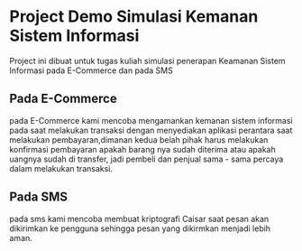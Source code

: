 # Project Demo Simulasi Kemanan Sistem Informasi

Project ini dibuat untuk tugas kuliah simulasi penerapan Keamanan Sistem Informasi pada E-Commerce dan pada SMS

## Pada E-Commerce

pada E-Commerce kami mencoba mengamankan kemanan sistem informasi pada saat melakukan transaksi dengan menyediakan aplikasi perantara saat melakukan pembayaran,dimanan kedua belah pihak harus melakukan konfirmasi pembayaran apakah barang nya sudah diterima atau apakah uangnya sudah di transfer, jadi pembeli dan penjual sama - sama percaya dalam melakukan transaksi.


## Pada SMS

pada sms kami mencoba membuat kriptografi Caisar saat pesan akan dikirimkan ke pengguna sehingga pesan yang dikirmkan menjadi lebih aman.
